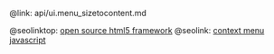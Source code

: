 @link: api/ui.menu_sizetocontent.md

@seolinktop: [open source html5 framework](https://webix.com)
@seolink: [context menu javascript](https://webix.com/widget/contextmenu/)